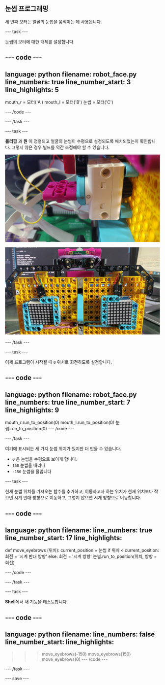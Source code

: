 ## 눈썹 프로그래밍

세 번째 모터는 얼굴의 눈썹을 움직이는 데 사용됩니다.

--- task ---

눈썹의 모터에 대한 개체를 설정합니다.

--- code ---
---
language: python filename: robot_face.py line_numbers: true line_number_start: 3
line_highlights: 5
---
mouth_r = 모터('A') mouth_l = 모터('B') 눈썹 = 모터('C')

--- /code ---

--- /task ---

--- task ---

**롤리팝** 과 **원** 이 정렬되고 얼굴의 눈썹이 수평으로 설정되도록 배치되었는지 확인합니다. 그렇지 않은 경우 빌드를 약간 조정해야 할 수 있습니다.

![롤리팝과 원이 정렬되도록 모터가 회전했습니다.](images/motor_0.jpg)

![로봇 얼굴은 눈썹이 수평 위치에 있습니다.](images/horizontal_eyebrows.jpg)

--- /task ---

--- task ---

이제 프로그램이 시작될 때 `0` 위치로 회전하도록 설정합니다.

--- code ---
---
language: python filename: robot_face.py line_numbers: true line_number_start: 7
line_highlights: 9
---
mouth_r.run_to_position(0) mouth_l.run_to_position(0) 눈썹.run_to_position(0) --- /code ---

--- /task ---

여기에 표시되는 세 가지 눈썹 위치가 있지만 더 만들 수 있습니다.

- `0` 은 눈썹을 수평으로 보이게 합니다.
- `150` 눈썹을 내리다
- `-150` 눈썹을 올립니다


--- task ---

현재 눈썹 위치를 가져오는 함수를 추가하고, 이동하고자 하는 위치가 현재 위치보다 작으면 시계 반대 방향으로 이동하고, 그렇지 않으면 시계 방향으로 이동합니다.

--- code ---
---
language: python filename: line_numbers: true line_number_start: 17
line_highlights:
---
def move_eyebrows (위치): current_position = 눈썹 if 위치 < current_position: 회전 = '시계 반대 방향' else: 회전 = '시계 방향' 눈썹.run_to_position(위치, 방향 = 회전)

--- /code ---

--- /task ---

--- task ---

**Shell**에서 새 기능을 테스트합니다.

--- code ---
---
language: python filename: line_numbers: false line_number_start:
line_highlights:
---
> > > move_eyebrows(-150) move_eyebrows(150) move_eyebrows(0) --- /code ---

--- /task ---

--- save ---
